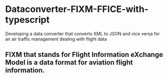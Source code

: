# Dataconverter-FIXM-FFICE-with-typescript
Developing a data converter that converts XML to JSON and vice versa for an air traffic management dealing with flight data

## FIXM that stands for Flight Information eXchange Model is a data format for aviation flight information.
